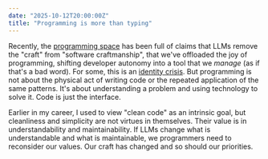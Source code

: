 ```yaml
---
date: "2025-10-12T20:00:00Z"
title: "Programming is more than typing"
---
```


Recently, the [programming space](https://news.ycombinator.com) has been full of claims that LLMs remove the "craft" from "software craftmanship", that we've offloaded the joy of programming, shifting developer autonomy into a tool that we *manage* (as if that's a bad word). For some, this is an [identity crisis](https://hojberg.xyz/the-programmer-identity-crisis/). But programming is not about the physical act of writing code or the repeated application of the same patterns. It's about understanding a problem and using technology to solve it. Code is just the interface.

Earlier in my career, I used to view "clean code" as an intrinsic goal, but cleanliness and simplicity are not virtues in themselves. Their value is in understandability and maintainability. If LLMs change what is understandable and what is maintainable, we programmers need to reconsider our values. Our craft has changed and so should our priorities.
